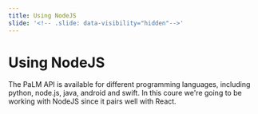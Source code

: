 ```yaml
---
title: Using NodeJS
slide: '<!-- .slide: data-visibility="hidden"-->'
---
```


<!-- .slide: data-state="layout-title" class="bg-dark"-->

# Using NodeJS

> >

The PaLM API is available for different programming languages, including python, node.js, java, android and swift. In this coure we're going to be working with NodeJS since it pairs well with React. 